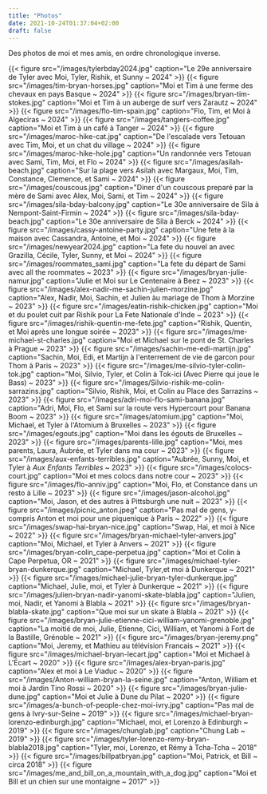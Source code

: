 ```yaml
---
title: "Photos"
date: 2021-10-24T01:37:04+02:00
draft: false
---
```


Des photos de moi et mes amis, en ordre chronologique inverse.

{{< figure src="/images/tylerbday2024.jpg" caption="Le 29e anniversaire de Tyler avec Moi, Tyler, Rishik, et Sunny ~ 2024" >}}
{{< figure src="/images/tim-bryan-horses.jpg" caption="Moi et Tim à une ferme des chevaux en pays Basque ~ 2024" >}}
{{< figure src="/images/bryan-tim-stokes.jpg" caption="Moi et Tim à un auberge de surf vers Zarautz ~ 2024" >}}
{{< figure src="/images/flo-tim-spain.jpg" caption="Flo, Tim, et Moi à Algeciras ~ 2024" >}}
{{< figure src="/images/tangiers-coffee.jpg" caption="Moi et Tim à un café à Tanger ~ 2024" >}}
{{< figure src="/images/maroc-hike-cat.jpg" caption="De l'escalade vers Tetouan avec Tim, Moi, et un chat du village ~ 2024" >}}
{{< figure src="/images/maroc-hike-hole.jpg" caption="Un randonnée vers Tetouan avec Sami, Tim, Moi, et Flo ~ 2024" >}}
{{< figure src="/images/asilah-beach.jpg" caption="Sur la plage vers Asilah avec Margaux, Moi, Tim, Constance, Clemence, et Sami ~ 2024" >}}
{{< figure src="/images/couscous.jpg" caption="Diner d'un couscous preparé par la mère de Sami avec Alex, Moi, Sami, et Tim ~ 2024" >}}
{{< figure src="/images/sila-bday-balcony.jpg" caption="Le 30e anniversaire de Sila à Nempont-Saint-Firmin ~ 2024" >}}
{{< figure src="/images/sila-bday-beach.jpg" caption="Le 30e anniversaire de Sila à Berck ~ 2024" >}}
{{< figure src="/images/cassy-antoine-party.jpg" caption="Une fete à la maison avec Cassandra, Antoine, et Moi ~ 2024" >}}
{{< figure src="/images/newyear2024.jpg" caption="La fete du nouvel an avec Grazilla, Cécile, Tyler, Sunny, et Moi ~ 2024" >}}
{{< figure src="/images/roommates_sami.jpg" caption="La fete du départ de Sami avec all the roommates ~ 2023" >}}
{{< figure src="/images/bryan-julie-namur.jpg" caption="Julie et Moi sur Le Centenaire à Beez ~ 2023" >}}
{{< figure src="/images/alex-nadir-me-sachin-julien-morzine.jpg" caption="Alex, Nadir, Moi, Sachin, et Julien àu mariage de Thom à Morzine ~ 2023" >}}
{{< figure src="/images/eatin-rishik-chicken.jpg" caption="Moi et du poulet cuit par Rishik pour La Fete Nationale d'Inde ~ 2023" >}}
{{< figure src="/images/rishik-quentin-me-fete.jpg" caption="Rishik, Quentin, et Moi après une longue soirée ~ 2023" >}}
{{< figure src="/images/me-michael-st-charles.jpg" caption="Moi et Michael sur le pont de St. Charles à Prague ~ 2023" >}}
{{< figure src="/images/sachin-me-edi-martijn.jpg" caption="Sachin, Moi, Edi, et Martijn à l'enterrement de vie de garcon pour Thom à Paris ~ 2023" >}}
{{< figure src="/images/me-silvio-tyler-colin-tok.jpg" caption="Moi, Silvio, Tyler, et Colin à Tok-ici (Avec Pierre qui joue le Bass) ~ 2023" >}}
{{< figure src="/images/Silvio-rishik-me-colin-sarrazins.jpg" caption="Silvio, Rishik, Moi, et Colin au Place des Sarrazins ~ 2023" >}}
{{< figure src="/images/adri-moi-flo-sami-banana.jpg" caption="Adri, Moi, Flo, et Sami sur la route vers Hypercourt pour Banana Boom ~ 2023" >}}
{{< figure src="/images/atomium.jpg" caption="Moi, Michael, et Tyler à l'Atomium à Bruxelles ~ 2023" >}}
{{< figure src="/images/egouts.jpg" caption="Moi dans les égouts de Bruxelles ~ 2023" >}}
{{< figure src="/images/parents-lille.jpg" caption="Moi, mes parents, Laura, Aubrée, et Tyler dans ma cour ~ 2023" >}}
{{< figure src="/images/aux-enfants-terribles.jpg" caption="Aubrée, Sunny, Moi, et Tyler à *Aux Enfants Terribles* ~ 2023" >}}
{{< figure src="/images/colocs-court.jpg" caption="Moi et mes colocs dans notre cour ~ 2023" >}}
{{< figure src="/images/flo-anniv.jpg" caption="Moi, Flo, et Constance dans un resto à Lille ~ 2023" >}}
{{< figure src="/images/jason-alcohol.jpg" caption="Moi, Jason, et des autres à Pittsburgh une nuit ~ 2023" >}}
{{< figure src="/images/picnic_anton.jpeg" caption="Pas mal de gens, y-compris Anton et moi pour une piquenique à Paris ~ 2022" >}}
{{< figure src="/images/swap-hai-bryan-nice.jpg" caption="Swap, Hai, et moi à Nice ~ 2022" >}}
{{< figure src="/images/bryan-michael-tyler-anvers.jpg" caption="Moi, Michael, et Tyler à Anvers ~ 2021" >}}
{{< figure src="/images/bryan-colin_cape-perpetua.jpg" caption="Moi et Colin à Cape Perpetua, OR ~ 2021" >}}
{{< figure src="/images/michael-tyler-bryan-dunkerque.jpg" caption="Michael, Tyler,et moi à Dunkerque ~ 2021" >}}
{{< figure src="/images/michael-julie-bryan-tyler-dunkerque.jpg" caption="Michael, Julie, moi, et Tyler à Dunkerque ~ 2021" >}}
{{< figure src="/images/julien-bryan-nadir-yanomi-skate-blabla.jpg" caption="Julien, moi, Nadir, et Yanomi à Blabla ~ 2021" >}}
{{< figure src="/images/bryan-blabla-skate.jpg" caption="Que moi sur un skate à Blabla ~ 2021" >}}
{{< figure src="/images/bryan-julie-etienne-cici-william-yanomi-grenoble.jpg" caption="La moitié de moi, Julie, Etienne, Cici, William, et Yanomi à Fort de la Bastille, Grénoble ~ 2021" >}}
{{< figure src="/images/bryan-jeremy.png" caption="Moi, Jeremy, et Mathieu au télévision Francais ~ 2021" >}}
{{< figure src="/images/michael-bryan-lecart.jpg" caption="Moi et Michael à L'Écart ~ 2020" >}}
{{< figure src="/images/alex-bryan-paris.jpg" caption="Alex et moi à Le Viaduc ~ 2020" >}}
{{< figure src="/images/Anton-william-bryan-la-seine.jpg" caption="Anton, William et moi à Jardin Tino Rossi ~ 2020" >}}
{{< figure src="/images/bryan-julie-dune.jpg" caption="Moi et Julie à Dune du Pilat ~ 2020" >}}
{{< figure src="/images/a-bunch-of-people-chez-moi-ivry.jpg" caption="Pas mal de gens à Ivry-sur-Seine ~ 2019" >}}
{{< figure src="/images/michael-bryan-lorenzo-edinburgh.jpg" caption="Michael, moi, et Lorenzo à Edinburgh ~ 2019" >}}
{{< figure src="/images/chunglab.jpg" caption="Chung Lab ~ 2019" >}}
{{< figure src="/images/tyler-lorenzo-remy-bryan-blabla2018.jpg" caption="Tyler, moi, Lorenzo, et Rémy à Tcha-Tcha ~ 2018" >}}
{{< figure src="/images/billpatbryan.jpg" caption="Moi, Patrick, et Bill ~ circa 2018" >}}
{{< figure src="/images/me_and_bill_on_a_mountain_with_a_dog.jpg" caption="Moi et Bill et un chien sur une montaigne ~ 2017" >}}
